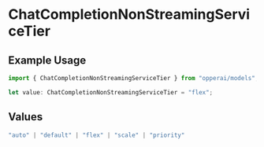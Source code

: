 # ChatCompletionNonStreamingServiceTier

## Example Usage

```typescript
import { ChatCompletionNonStreamingServiceTier } from "opperai/models";

let value: ChatCompletionNonStreamingServiceTier = "flex";
```

## Values

```typescript
"auto" | "default" | "flex" | "scale" | "priority"
```